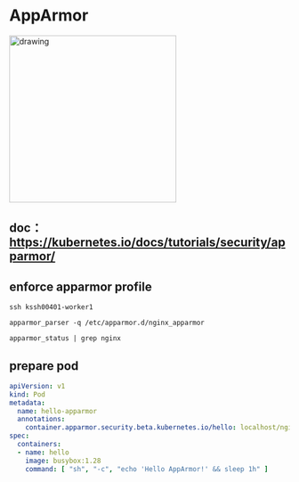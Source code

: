 # AppArmor

<img src="../images/5.png" alt="drawing" width="300"/>

## doc：https://kubernetes.io/docs/tutorials/security/apparmor/


## enforce apparmor profile

```shell
ssh kssh00401-worker1

apparmor_parser -q /etc/apparmor.d/nginx_apparmor

apparmor_status | grep nginx
```

## prepare pod

```yaml
apiVersion: v1
kind: Pod
metadata:
  name: hello-apparmor
  annotations:
    container.apparmor.security.beta.kubernetes.io/hello: localhost/nginx_apparmor
spec:
  containers:
  - name: hello
    image: busybox:1.28
    command: [ "sh", "-c", "echo 'Hello AppArmor!' && sleep 1h" ]
```